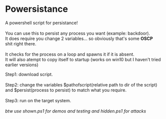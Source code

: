 # Powersistance

A powershell script for persistance!
<br>
<br>
You can use this to persist any process you want (example: backdoor).
<br>
It does require you change 2 variables... so obviously that's some <strong>OSCP</strong> shit right there.
<br>
<br>
It checks for the process on a loop and spawns it if it is absent.
<br>
It will also atempt to copy itself to startup (works on win10 but I haven't tried earlier versions)

Step1: download script.
<br>
<br>
Step2: change the variables $pathofscript(relative path to dir of the script) and $persist(process to persist) to match what you require.
<br>
<br>
Step3: run on the target system.
<br>
<br>
<em>btw use shown.ps1 for demos and testing and hidden.ps1 for attacks</em>
